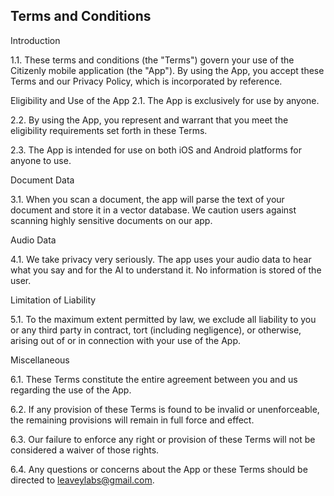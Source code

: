## Terms and Conditions

Introduction

1.1. These terms and conditions (the "Terms") govern your use of the Citizenly mobile application (the "App"). By using the App, you accept these Terms and our Privacy Policy, which is incorporated by reference.

Eligibility and Use of the App
2.1. The App is exclusively for use by anyone.

2.2. By using the App, you represent and warrant that you meet the eligibility requirements set forth in these Terms.

2.3. The App is intended for use on both iOS and Android platforms for anyone to use.

Document Data

3.1. When you scan a document, the app will parse the text of your document and store it in a vector database. We caution users against scanning highly sensitive documents on our app.

Audio Data

4.1. We take privacy very seriously. The app uses your audio data to hear what you say and for the AI to understand it. No information is stored of the user.

Limitation of Liability

5.1. To the maximum extent permitted by law, we exclude all liability to you or any third party in contract, tort (including negligence), or otherwise, arising out of or in connection with your use of the App.

Miscellaneous

6.1. These Terms constitute the entire agreement between you and us regarding the use of the App.

6.2. If any provision of these Terms is found to be invalid or unenforceable, the remaining provisions will remain in full force and effect.

6.3. Our failure to enforce any right or provision of these Terms will not be considered a waiver of those rights.

6.4. Any questions or concerns about the App or these Terms should be directed to leaveylabs@gmail.com.